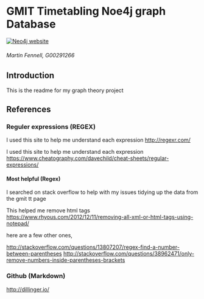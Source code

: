 # GMIT Timetabling Noe4j graph Database

[![Neo4j website](https://upload.wikimedia.org/wikipedia/commons/f/fd/Neo4j-2015-logo.png)](https://neo4j.com/)
###### Martin Fennell, G00291266

## Introduction
This is the readme for my graph theory project

## References

### Reguler expressions (REGEX)

I used this site to help me understand each expression http://regexr.com/

I used this site to help me understand each expression https://www.cheatography.com/davechild/cheat-sheets/regular-expressions/

#### Most helpful (Regex)

I searched on stack overflow to help with my issues tidying up the data from the gmit tt page

This helped me remove html tags https://www.rhyous.com/2012/12/11/removing-all-xml-or-html-tags-using-notepad/

here are a few other ones,

http://stackoverflow.com/questions/13807207/regex-find-a-number-between-parentheses
http://stackoverflow.com/questions/38962471/only-remove-numbers-inside-parentheses-brackets

### Github (Markdown)

http://dillinger.io/